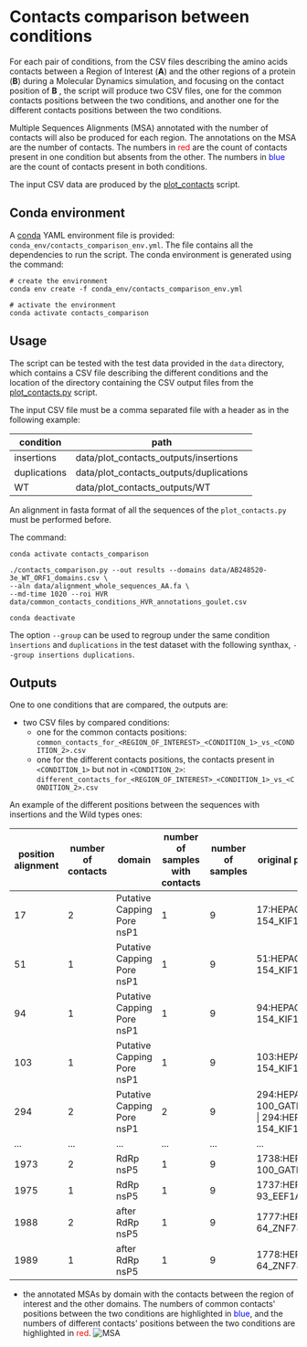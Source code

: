 # Contacts comparison between conditions

For each pair of conditions, from the CSV files describing the amino acids contacts between a Region of Interest 
(**A**) and the other regions of a protein (**B**) during a Molecular Dynamics simulation, and focusing on the contact 
position of **B** , the script will produce two CSV files, one for the common contacts positions between the two 
conditions, and another one for the different contacts positions between the two conditions.

Multiple Sequences Alignments (MSA) annotated with the number of contacts will also be produced for each region.
The annotations on the MSA are the number of contacts.
The numbers in <span style="color:red">red</span> are the count of contacts present in one condition but absents from 
the other.
The numbers in <span style="color:blue">blue</span> are the count of contacts present in both conditions.

The input CSV data are produced by the [plot_contacts](https://github.com/njeanne/plot_contacts/tree/main) script.

## Conda environment

A [conda](https://docs.conda.io/projects/conda/en/latest/index.html) YAML environment file is provided: 
`conda_env/contacts_comparison_env.yml`.
The file contains all the dependencies to run the script.
The conda environment is generated using the command:
```shell script
# create the environment
conda env create -f conda_env/contacts_comparison_env.yml

# activate the environment
conda activate contacts_comparison
```

## Usage

The script can be tested with the test data provided in the `data` directory, which contains a CSV file describing the 
different conditions and the location of the directory containing the CSV output files from the [plot_contacts.py](https://github.com/njeanne/plot_contacts) 
script.

The input CSV file must be a comma separated file with a header as in the following example:

| condition    | path |
|--------------|---|
| insertions   | data/plot_contacts_outputs/insertions |
| duplications | data/plot_contacts_outputs/duplications |
| WT           | data/plot_contacts_outputs/WT |

An alignment in fasta format of all the sequences of the `plot_contacts.py` must be performed before.

The command:
```shell script
conda activate contacts_comparison

./contacts_comparison.py --out results --domains data/AB248520-3e_WT_ORF1_domains.csv \
--aln data/alignment_whole_sequences_AA.fa \
--md-time 1020 --roi HVR data/common_contacts_conditions_HVR_annotations_goulet.csv

conda deactivate
```

The option `--group` can be used
to regroup under the same condition `ìnsertions` and `duplications` in the test dataset with the following synthax, 
`--group insertions duplications`.


## Outputs

One to one conditions that are compared, the outputs are:
- two CSV files by compared conditions:
  - one for the common contacts positions: `common_contacts_for_<REGION_OF_INTEREST>_<CONDITION_1>_vs_<CONDITION_2>.csv`
  - one for the different contacts positions, the contacts present in `<CONDITION_1>` but not in `<CONDITION_2>`: `different_contacts_for_<REGION_OF_INTEREST>_<CONDITION_1>_vs_<CONDITION_2>.csv`
  

An example of the different positions between the sequences with insertions and the Wild types ones:
 
|position alignment|number of contacts|domain                    |number of samples with contacts|number of samples|original positions                                |
|------------------|------------------|--------------------------|-------------------------------|-----------------|--------------------------------------------------|
|17                |2                 |Putative Capping Pore nsP1|1                              |9                |17:HEPAC-154_KIF1B_ORF1                           |
|51                |1                 |Putative Capping Pore nsP1|1                              |9                |51:HEPAC-154_KIF1B_ORF1                           |
|94                |1                 |Putative Capping Pore nsP1|1                              |9                |94:HEPAC-154_KIF1B_ORF1                           |
|103               |1                 |Putative Capping Pore nsP1|1                              |9                |103:HEPAC-154_KIF1B_ORF1                          |
|294               |2                 |Putative Capping Pore nsP1|2                              |9                |294:HEPAC-100_GATM_ORF1 &#124; 294:HEPAC-154_KIF1B_ORF1|
|...           |...                 |...               |...                              |...               |...                           |
|1973              |2                 |RdRp nsP5                 |1                              |9                |1738:HEPAC-100_GATM_ORF1                          |
|1975              |1                 |RdRp nsP5                 |1                              |9                |1737:HEPAC-93_EEF1A1_ORF1                         |
|1988              |2                 |after RdRp nsP5           |1                              |9                |1777:HEPAC-64_ZNF787_ORF1                         |
|1989              |1                 |after RdRp nsP5           |1                              |9                |1778:HEPAC-64_ZNF787_ORF1                         |

- the annotated MSAs by domain with the contacts between the region of interest and the other domains.
  The numbers of common contacts'
  positions between the two conditions are highlighted in <span style="color:blue">blue</span>, and the numbers of different contacts'
  positions between the two conditions are highlighted in <span style="color:red">red</span>.
  ![MSA](doc/_static/msa.svg)
